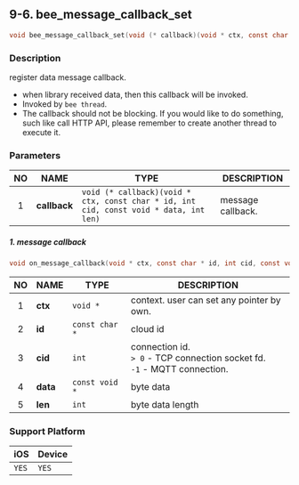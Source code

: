 ## 9-6. bee_message_callback_set

```c
void bee_message_callback_set(void (* callback)(void * ctx, const char * id, int cid, const void * data, int len));
```

### Description

register data message callback.

* when library received data, then this callback will be invoked.
* Invoked by `bee thread`.
* The callback should not be blocking. If you would like to do something, such like call HTTP API, please remember to create another thread to execute it.

### Parameters

| NO | NAME | TYPE | DESCRIPTION |
| :--: | -- | -- | -- |
| 1 | **callback** | `void (* callback)(void * ctx, const char * id, int cid, const void * data, int len)` | message callback. |

##### 1. message callback

```c
void on_message_callback(void * ctx, const char * id, int cid, const void * data, int len);
```
| NO | NAME | TYPE | DESCRIPTION |
| :--: | -- | -- | -- |
| 1 | **ctx** | `void *` | context. user can set any pointer by own. |
| 2 | **id** | `const char *` | cloud id |
| 3 | **cid** | `int` | connection id.<br> `> 0` - TCP connection socket fd.<br> `-1` - MQTT connection. |
| 4 | **data** | `const void *` | byte data |
| 5 | **len** | `int` | byte data length |


### Support Platform

| iOS | Device |
| -- | -- |
| `YES` | `YES` |
